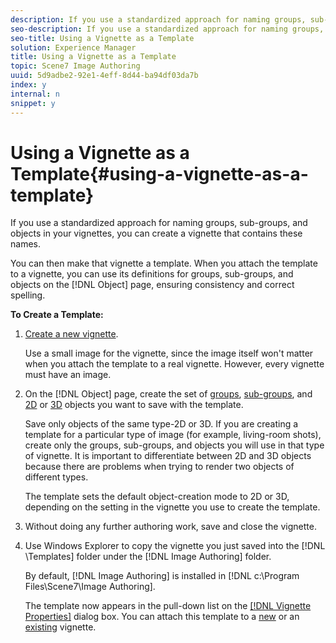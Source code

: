 ```yaml
---
description: If you use a standardized approach for naming groups, sub-groups, and objects in your vignettes, you can create a vignette that contains these names.
seo-description: If you use a standardized approach for naming groups, sub-groups, and objects in your vignettes, you can create a vignette that contains these names.
seo-title: Using a Vignette as a Template
solution: Experience Manager
title: Using a Vignette as a Template
topic: Scene7 Image Authoring
uuid: 5d9adbe2-92e1-4eff-8d44-ba94df03da7b
index: y
internal: n
snippet: y
---
```


# Using a Vignette as a Template{#using-a-vignette-as-a-template}

If you use a standardized approach for naming groups, sub-groups, and objects in your vignettes, you can create a vignette that contains these names.

You can then make that vignette a template. When you attach the template to a vignette, you can use its definitions for groups, sub-groups, and objects on the [!DNL Object] page, ensuring consistency and correct spelling.

**To Create a Template:** 

1. [Create a new vignette](../c-vat-gs/t-vat-create-vign.md#task-a51b7fb4cce14ea88279116b24cc98b4).

   Use a small image for the vignette, since the image itself won't matter when you attach the template to a real vignette. However, every vignette must have an image. 

1. On the [!DNL Object] page, create the set of [groups](../c-vat-obj-pg/c-vat-create-grps-obj/t-vat-create-grps.md#task-1c2ae5cfaf3a4c51b153eea44dc3d099), [sub-groups](../c-vat-obj-pg/c-vat-create-grps-obj/c-vat-abt-sub-grps.md#concept-bb725e89c8104e6ca2501ffadde6bfb2), and [2D](../c-vat-obj-pg/c-vat-create-grps-obj/t-vat-create-2d-obj.md#task-b0c168d6f127408c882e8f1de36c8bc7) or [3D](../c-vat-obj-pg/c-vat-create-grps-obj/t-vat-create-3d-obj.md#task-adac1e1e26024993aa97ed6c7e87c084) objects you want to save with the template.

   Save only objects of the same type-2D or 3D. If you are creating a template for a particular type of image (for example, living-room shots), create only the groups, sub-groups, and objects you will use in that type of vignette. It is important to differentiate between 2D and 3D objects because there are problems when trying to render two objects of different types.

   The template sets the default object-creation mode to 2D or 3D, depending on the setting in the vignette you use to create the template. 

1. Without doing any further authoring work, save and close the vignette.
1. Use Windows Explorer to copy the vignette you just saved into the [!DNL \Templates] folder under the [!DNL Image Authoring] folder.

   By default, [!DNL Image Authoring] is installed in [!DNL c:\Program Files\Scene7\Image Authoring].

   The template now appears in the pull-down list on the [ [!DNL Vignette Properties]](../c-vat-gs/t-vat-create-vign.md#task-a51b7fb4cce14ea88279116b24cc98b4) dialog box. You can attach this template to a [new](../c-vat-gs/t-vat-create-vign.md#task-a51b7fb4cce14ea88279116b24cc98b4) or an [existing](../c-vat-gs/t-vat-att-temp-vign.md#task-85731ad3e7764927977e0d0b2a11390e) vignette. 

